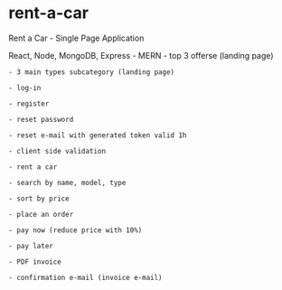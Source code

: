 # rent-a-car
 Rent a Car - Single Page Application

 React, Node, MongoDB, Express - MERN
	- top 3 offerse (landing page)

	- 3 main types subcategory (landing page)

	- log-in

	- register

	- reset password

	- reset e-mail with generated token valid 1h

	- client side validation

	- rent a car 

	- search by name, model, type

	- sort by price

	- place an order

	- pay now (reduce price with 10%)

	- pay later

	- PDF invoice

	- confirmation e-mail (invoice e-mail)
